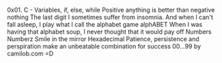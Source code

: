 0x01. C - Variables, if, else, while
Positive anything is better than negative nothing
The last digit
I sometimes suffer from insomnia. And when I can't fall asleep, I play what I call the alphabet game
 alphABET
  When I was having that alphabet soup, I never thought that it would pay off
  Numbers
  Numberz
   Smile in the mirror
   Hexadecimal
   Patience, persistence and perspiration make an unbeatable combination for success
   00...99
   by camilob.com =D
